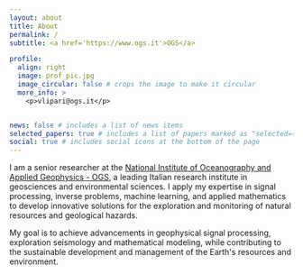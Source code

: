 ```yaml
---
layout: about
title: About
permalink: /
subtitle: <a href='https://www.ogs.it'>OGS</a>

profile:
  align: right
  image: prof_pic.jpg
  image_circular: false # crops the image to make it circular
  more_info: >
    <p>vlipari@ogs.it</p>


news: false # includes a list of news items
selected_papers: true # includes a list of papers marked as "selected={true}"
social: true # includes social icons at the bottom of the page
---
```


I am a senior researcher at the [National Institute of Oceanography and Applied Geophysics - OGS](https://www.ogs.it),  a leading Italian research institute in geosciences and environmental sciences. I apply my expertise in signal processing, inverse problems, machine learning, and applied mathematics to develop innovative solutions for the exploration and monitoring of natural resources and geological hazards.

My goal is to achieve advancements in geophysical signal processing, exploration seismology and mathematical modeling, while contributing to the sustainable development and management of the Earth's resources and environment.
